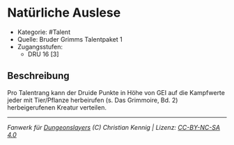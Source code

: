 <!---
Dies ist ein Fanwerk für DUNGEONSLAYERS (C) von Christian Kennig

Quellen:      [Bruder Grimms Talentpaket 1](https://www.f-space.de/ds4/downloads.html)
              [Talentbeschreibungen](https://www.f-space.de/ds4/tools-talentcards.html)
License:      [CC-BY-NC-SA 4.0](https://creativecommons.org/licenses/by-nc-sa/4.0/deed.de)
Richtlinien:  [Fanwerkrichtlinien](https://www.dungeonslayers.net/fanwerk-richtlinien/)
Autor:        Zauberlehrling
-->

  
# Natürliche Auslese  
- Kategorie: #Talent  
- Quelle: Bruder Grimms Talentpaket 1  
- Zugangsstufen:  
  - DRU 16 [3]  

## Beschreibung  
Pro Talentrang kann der Druide Punkte in Höhe von GEI auf die Kampfwerte jeder mit Tier/Pflanze herbeirufen (s. Das Grimmoire, Bd. 2) herbeigerufenen Kreatur verteilen.


___  
*Fanwerk für [Dungeonslayers](https://www.dungeonslayers.net/) (C) Christian Kennig | Lizenz: [CC-BY-NC-SA 4.0](https://creativecommons.org/licenses/by-nc-sa/4.0/deed.de)*  